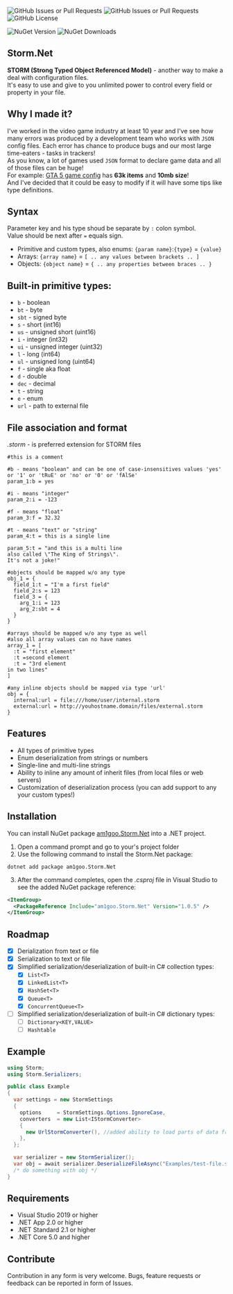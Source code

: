 ![GitHub Issues or Pull Requests](https://img.shields.io/github/issues/am1goo/Storm.Net)
![GitHub Issues or Pull Requests](https://img.shields.io/github/issues-pr/am1goo/Storm.Net)
![GitHub License](https://img.shields.io/github/license/am1goo/Storm.Net)

![NuGet Version](https://img.shields.io/nuget/v/am1goo.Storm.Net)
![NuGet Downloads](https://img.shields.io/nuget/dt/am1goo.Storm.Net)

## Storm.Net
**STORM (Strong Typed Object Referenced Model)** - another way to make a deal with configuration files. \
It's easy to use and give to you unlimited power to control every field or property in your file.

## Why I made it?
I've worked in the video game industry at least 10 year and I've see how many errors was produced by a development team who works with `JSON` config files. Each error has chance to produce bugs and our most large time-eaters - tasks in trackers! \
As you know, a lot of games used `JSON` format to declare game data and all of those files can be huge! \
For example: [GTA 5 game config](https://nee.lv/2021/02/28/How-I-cut-GTA-Online-loading-times-by-70/) has **63k items** and **10mb size**! \
And I've decided that it could be easy to modify if it will have some tips like type definitions.

## Syntax
Parameter key and his type shoud be separate by `:` colon symbol. \
Value should be next after `=` equals sign.

- Primitive and custom types, also enums: `{param name}`:`{type}` = `{value}`
- Arrays: `{array name}` = `[ .. any values between brackets .. ]`
- Objects: `{object name}` = `{ .. any properties between braces .. }`

## Built-in primitive types:
- `b` - boolean
- `bt` - byte
- `sbt` - signed byte
- `s` - short (int16)
- `us` - unsigned short (uint16)
- `i` - integer (int32)
- `ui` - unsigned integer (uint32)
- `l` - long (int64)
- `ul` - unsigned long (uint64)
- `f` - single aka float
- `d` - double
- `dec` - decimal
- `t` - string
- `e` - enum
- `url` - path to external file

## File association and format
*.storm* - is preferred extension for STORM files

```storm
#this is a comment

#b - means "boolean" and can be one of case-insensitives values 'yes' or '1' or 'tRuE' or 'no' or '0' or 'fAlSe'
param_1:b = yes

#i - means "integer"
param_2:i = -123

#f - means "float"
param_3:f = 32.32

#t - means "text" or "string"
param_4:t = this is a single line

param_5:t = "and this is a multi line
also called \"The King of Strings\".
It's not a joke!"

#objects should be mapped w/o any type
obj_1 = {
  field_1:t = "I'm a first field"
  field_2:s = 123
  field_3 = {
    arg_1:i = 123
    arg_2:sbt = 4
  }
}

#arrays should be mapped w/o any type as well
#also all array values can no have names
array_1 = [
  :t = "first element"
  :t =second element
  :t = "3rd element
in two lines"
]

#any inline objects should be mapped via type 'url'
obj = {
  internal:url = file:///home/user/internal.storm
  external:url = http://youhostname.domain/files/external.storm
}
```

## Features
- All types of primitive types
- Enum deserialization from strings or numbers
- Single-line and multi-line strings
- Ability to inline any amount of inherit files (from local files or web servers)
- Customization of deserialization process (you can add support to any your custom types!)

## Installation
You can install NuGet package [am1goo.Storm.Net](https://www.nuget.org/packages/am1goo.Storm.Net/) into a .NET project.
1. Open a command prompt and go to your's project folder
2. Use the following command to install the Storm.Net package:
```dotnetcli
dotnet add package am1goo.Storm.Net
```
3. After the command completes, open the *.csproj* file in Visual Studio to see the added NuGet package reference:
```xml
<ItemGroup>
  <PackageReference Include="am1goo.Storm.Net" Version="1.0.5" />
</ItemGroup>
```

## Roadmap
- [X] Derialization from text or file
- [X] Serialization to text or file
- [X] Simplified serialization/deserialization of built-in C# collection types:
  - [X] `List<T>`
  - [X] `LinkedList<T>`
  - [X] `HashSet<T>`
  - [X] `Queue<T>`
  - [X] `ConcurrentQueue<T>`
- [ ] Simplified serialization/deserialization of built-in C# dictionary types:
  - [ ] `Dictionary<KEY,VALUE>`
  - [ ] `Hashtable`
    
## Example
```csharp
using Storm;
using Storm.Serializers;

public class Example
{
  var settings = new StormSettings
  {
    options     = StormSettings.Options.IgnoreCase,
    converters  = new List<IStormConverter>
    {
      new UrlStormConverter(), //added ability to load parts of data from other files
    },
  };

  var serializer = new StormSerializer();
  var obj = await serializer.DeserializeFileAsync("Examples/test-file.storm", settings);
  /* do something with obj */
}
```

## Requirements
- Visual Studio 2019 or higher
- .NET App 2.0 or higher
- .NET Standard 2.1 or higher
- .NET Core 5.0 and higher

## Contribute
Contribution in any form is very welcome. Bugs, feature requests or feedback can be reported in form of Issues.

